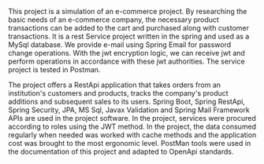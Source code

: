 This project is a simulation of an e-commerce project. By researching the basic needs of an e-commerce company, the necessary product transactions can be added to the cart and purchased along with customer transactions. It is a rest Service project written in the spring and used as a MySql database. We provide e-mail using Spring Email for password change operations. With the jwt encryption logic, we can receive jwt and perform operations in accordance with these jwt authorities. The service project is tested in Postman.

The project offers a RestApi application that takes orders from an institution's customers and products, tracks the company's product additions and subsequent sales to its users. Spring Boot, Spring RestApi, Spring Security, JPA, MS Sql, Javax Validation and Spring Mail Framework APIs are used in the project software. In the project, services were procured according to roles using the JWT method. In the project, the data consumed regularly when needed was worked with cache methods and the application cost was brought to the most ergonomic level. PostMan tools were used in the documentation of this project and adapted to OpenApi standards.
